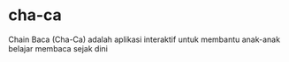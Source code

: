 # cha-ca
Chain Baca (Cha-Ca) adalah aplikasi interaktif untuk membantu anak-anak belajar membaca sejak dini
